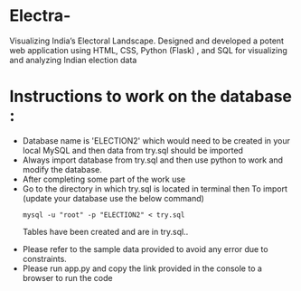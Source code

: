# Electra-
Visualizing India’s Electoral Landscape. Designed and developed a potent web application using HTML, CSS, Python (Flask) , and SQL for visualizing and analyzing Indian election data
# Instructions to work on the database : 
<ul>
<li>Database name is 'ELECTION2' which would need to be created in your local MySQL and then data from try.sql should be imported</li>
<li>Always import database from try.sql and then use python to work and modify the database.</li>
<li>After completing some part of the work use 


<li>Go to the directory in which try.sql is located in terminal then To import (update your database use the below command) 


```
mysql -u "root" -p "ELECTION2" < try.sql
```
</li>

Tables have been created and are in try.sql..
</li>

<li> Please refer to the sample data provided to avoid any error due to constraints.</li>

<li> Please run app.py and copy the link provided in the console to a browser to run the code </li>


</ul>

